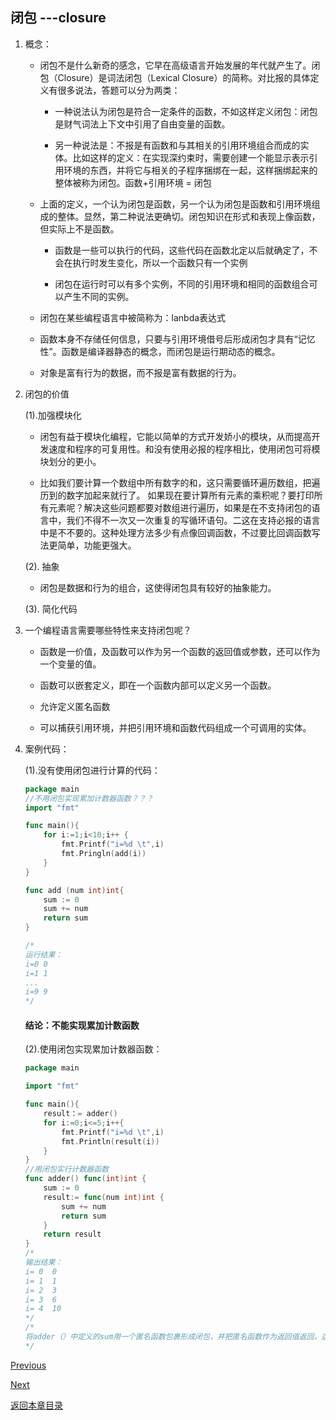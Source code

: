 ## 闭包 ---closure

1. 概念：
    + 闭包不是什么新奇的感念，它早在高级语言开始发展的年代就产生了。闭包（Closure）是词法闭包（Lexical Closure）的简称。对比报的具体定义有很多说法，答题可以分为两类：

        + 一种说法认为闭包是符合一定条件的函数，不如这样定义闭包：闭包是财气词法上下文中引用了自由变量的函数。

        + 另一种说法是：不报是有函数和与其相关的引用环境组合而成的实体。比如这样的定义：在实现深约束时，需要创建一个能显示表示引用环境的东西，并将它与相关的子程序捆绑在一起，这样捆绑起来的整体被称为闭包。函数+引用环境 = 闭包

    + 上面的定义，一个认为闭包是函数，另一个认为闭包是函数和引用环境组成的整体。显然，第二种说法更确切。闭包知识在形式和表现上像函数，但实际上不是函数。

        + 函数是一些可以执行的代码，这些代码在函数北定以后就确定了，不会在执行时发生变化，所以一个函数只有一个实例

        + 闭包在运行时可以有多个实例，不同的引用环境和相同的函数组合可以产生不同的实例。

    + 闭包在某些编程语言中被简称为：lanbda表达式

    + 函数本身不存储任何信息，只要与引用环境借号后形成闭包才具有“记忆性”。函数是编译器静态的概念，而闭包是运行期动态的概念。

    + 对象是富有行为的数据，而不报是富有数据的行为。

2. 闭包的价值

    (1).加强模块化

    + 闭包有益于模块化编程，它能以简单的方式开发娇小的模块，从而提高开发速度和程序的可复用性。和没有使用必报的程序相比，使用闭包可将模块划分的更小。

    + 比如我们要计算一个数组中所有数字的和，这只需要循环遍历数组，把遍历到的数字加起来就行了。 如果现在要计算所有元素的乘积呢？要打印所有元素呢？解决这些问题都要对数组进行遍历，如果是在不支持闭包的语言中，我们不得不一次又一次重复的写循环语句。二这在支持必报的语言中是不不要的。这种处理方法多少有点像回调函数，不过要比回调函数写法更简单，功能更强大。

    (2). 抽象

    + 闭包是数据和行为的组合，这使得闭包具有较好的抽象能力。

    (3). 简化代码

3. 一个编程语言需要哪些特性来支持闭包呢？

    + 函数是一价值，及函数可以作为另一个函数的返回值或参数，还可以作为一个变量的值。

    + 函数可以嵌套定义，即在一个函数内部可以定义另一个函数。

    + 允许定义匿名函数

    + 可以捕获引用环境，并把引用环境和函数代码组成一个可调用的实体。

4. 案例代码：

    (1).没有使用闭包进行计算的代码：

    ```go
    package main
    //不用闭包实现累加计数器函数？？？
    import "fmt"

    func main(){
        for i:=1;i<10;i++ {
            fmt.Printf("i=%d \t",i)
            fmt.Pringln(add(i))
        }
    }

    func add (num int)int{
        sum := 0
        sum += num
        return sum
    }

    /*
    运行结果：
    i=0 0
    i=1 1
    ...
    i=9 9
    */
    ```
    #### 结论：不能实现累加计数函数

    (2).使用闭包实现累加计数器函数：

    ```go
    package main

    import "fmt"

    func main(){
        result：= adder()
        for i:=0;i<=5;i++{
            fmt.Printf("i=%d \t",i)
            fmt.Println(result(i))
        }
    }
    //用闭包实行计数器函数
    func adder() func(int)int {
        sum := 0
        result:= func(num int)int {
            sum += num
            return sum
        }
        return result
    }
    /*
    输出结果：
    i= 0  0
    i= 1  1
    i= 2  3
    i= 3  6
    i= 4  10
    */
    /*
    将adder（）中定义的sum用一个匿名函数包裹形成闭包，并把匿名函数作为返回值返回，这样被包裹的变量sum就不会被清除
    */
    ```



[Previous](golang-anonymousfunction&back-to-the-calling.md)

[Next](golang-closure-case.md)

[返回本章目录](golang-intermediate-knowledge.md)